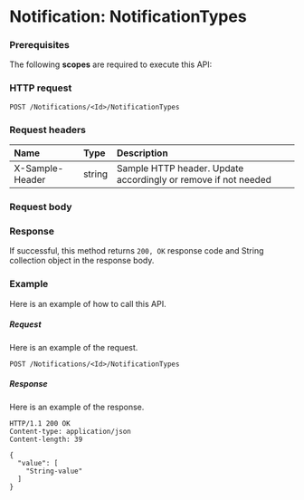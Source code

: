 # Notification: NotificationTypes


### Prerequisites
The following **scopes** are required to execute this API: 
### HTTP request
<!-- { "blockType": "ignored" } -->
```http
POST /Notifications/<Id>/NotificationTypes

```
### Request headers
| Name       | Type | Description|
|:---------------|:--------|:----------|
| X-Sample-Header  | string  | Sample HTTP header. Update accordingly or remove if not needed|

### Request body

### Response
If successful, this method returns `200, OK` response code and String collection object in the response body.

### Example
Here is an example of how to call this API.
##### Request
Here is an example of the request.
<!-- {
  "blockType": "request",
  "name": "notification_notificationtypes"
}-->
```http
POST /Notifications/<Id>/NotificationTypes
```

##### Response
Here is an example of the response.
<!-- {
  "blockType": "response",
  "truncated": false,
  "@odata.type": "string",
  "isCollection": true
} -->
```http
HTTP/1.1 200 OK
Content-type: application/json
Content-length: 39

{
  "value": [
    "String-value"
  ]
}
```

<!-- uuid: 29e60b89-a6c5-4f8b-b075-4e71160174fa
2015-10-19 09:02:20 UTC -->
<!-- {
  "type": "#page.annotation",
  "description": "Notification: NotificationTypes",
  "keywords": "",
  "section": "documentation",
  "tocPath": ""
}-->